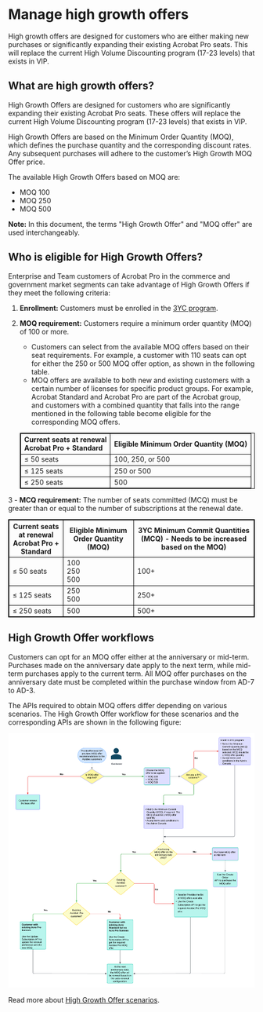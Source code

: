 # Manage high growth offers

<style>
table, th, table td {
  border: 1px solid black;
        }
</style>

High growth offers are designed for customers who are either making new purchases or significantly expanding their existing Acrobat Pro seats. This will replace the current High Volume Discounting program (17-23 levels) that exists in VIP.

## What are high growth offers?

High Growth Offers are designed for customers who are significantly expanding their existing Acrobat Pro seats. These offers will replace the current High Volume Discounting program (17-23 levels) that exists in VIP.

High Growth Offers are based on the Minimum Order Quantity (MOQ), which defines the purchase quantity and the corresponding discount rates. Any subsequent purchases will adhere to the customer’s High Growth MOQ Offer price.

The available High Growth Offers based on MOQ are:

- MOQ 100
- MOQ 250
- MOQ 500

**Note:** In this document, the terms "High Growth Offer" and "MOQ offer" are used interchangeably.

## Who is eligible for High Growth Offers?

Enterprise and Team customers of Acrobat Pro in the commerce and government market segments can take advantage of High Growth Offers if they meet the following criteria:

1. **Enrollment:** Customers must be enrolled in the [3YC program](./three_year_commit.md).
2. **MOQ requirement:** Customers require a minimum order quantity (MOQ) of 100 or more.

   - Customers can select from the available MOQ offers based on their seat requirements. For example, a customer with 110 seats can opt for either the 250 or 500 MOQ offer option, as shown in the following table.
   - MOQ offers are available to both new and existing customers with a certain number of licenses for specific product groups. For example, Acrobat Standard and Acrobat Pro are part of the Acrobat group, and customers with a combined quantity that falls into the range mentioned in the following table become eligible for the corresponding MOQ offers.

    | Current seats at renewal <br/> Acrobat Pro + Standard | Eligible Minimum Order Quantity (MOQ) |
    |-------------------------------------------------------|---------------------------------------|
    | ≤ 50 seats                                            | 100, 250, or 500             |
    | ≤ 125 seats                                           | 250 or 500                        |
    | ≤ 250 seats                                           | 500                                   |

3 - **MCQ requirement:** The number of seats committed (MCQ) must be greater than or equal to the number of subscriptions at the renewal date.

  | Current seats at renewal <br/> Acrobat Pro + Standard | Eligible Minimum Order Quantity (MOQ) | 3YC Minimum Commit Quantities (MCQ) - Needs to be increased based on the MOQ) |
  |-------------------------------------------------------|---------------------------------------|-------------------------------------------------------------------------------|
  | ≤ 50 seats                                            | 100 <br /> 250 <br /> 500             | 100+                                                                          |
  | ≤ 125 seats                                           | 250 <br /> 500                        | 250+                                                                          |
  | ≤ 250 seats                                           | 500                                   | 500+                                                                          |

## High Growth Offer workflows

Customers can opt for an MOQ offer either at the anniversary or mid-term. Purchases made on the anniversary date apply to the next term, while mid-term purchases apply to the current term. All MOQ offer purchases on the anniversary date must be completed within the purchase window from AD-7 to AD-3.

The APIs required to obtain MOQ offers differ depending on various scenarios. The High Growth Offer workflow for these scenarios and the corresponding APIs are shown in the following figure:

![High Growth flow for Acro customers](../image/hg_flow.png)

Read more about [High Growth Offer scenarios](./high_growth_scenarios.md).
